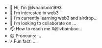 - 👋 Hi, I’m @lvbamboo1993
- 👀 I’m interested in web3
- 🌱 I’m currently learning web3 and airdrop...
- 💞️ I’m looking to collaborate on ...
- 📫 How to reach me X@lvbamboo...
- 😄 Pronouns: ...
- ⚡ Fun fact: ...

<!---
lvbamboo1993/lvbamboo1993 is a ✨ special ✨ repository because its `README.md` (this file) appears on your GitHub profile.
You can click the Preview link to take a look at your changes.
--->
